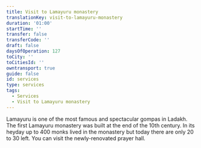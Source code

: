 ```yaml
---
title: Visit to Lamayuru monastery
translationKey: visit-to-lamayuru-monastery
duration: '01:00'
startTime: ''
transfer: false
transferCode: ''
draft: false
daysOfOperation: 127
toCity: ''
toCitiesId: ''
owntransport: true
guide: false
id: services
type: services
tags:
  - Services
  - Visit to Lamayuru monastery
---
```

Lamayuru is one of the most famous and spectacular gompas in Ladakh. The first Lamayuru monastery was built at the end of the 10th century. In its heyday up to 400 monks lived in the monastery but today there are only 20 to 30 left. You can visit the newly-renovated prayer hall.